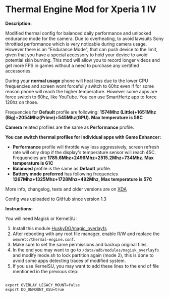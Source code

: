 # Thermal Engine Mod for Xperia 1 IV

**Description:**

Modified thermal config for balanced daily performance and unlocked endurance mode for the camera.  Due to overheating, to avoid lawsuits Sony throttled performance which is very noticable during camera usage. However there is an "Endurance Mode", that can push device to the limit, given that you have a special accessory to hold your device to avoid potential skin burning. This mod will allow you to record longer videos and get more FPS in games without a need to purchase any certified accessories. 


During your **normal usage** phone will heat less due to the lower CPU frequencies and screen wont forcefully switch to 60hz even if for some reason phone will reach the higher temperature. However some apps are force switch to 60hz, like YouTube. You can use SmartHertz app to force 120hz on those.

Frequencies for **Default** profile are following: **1574Mhz (Little)+1651Mhz (Big)+2054Mhz(Prime)+545Mhz(GPU). Max temperature is 58C**

**Camera** related profiles are the same as **Performance** profile.


**You can switch thermal profiles for individual apps with Game Enhancer:**

* **Performance** profile  will throttle way less aggressively, screen refresh rate will only drop if the display's temperature sensor will reach 45C. Frequencies are **1785.6Mhz+2496Mhz+2515.2Mhz+734Mhz. Max temperature is **61C****
* **Balanced** profile is the same as **Default** profile.
* **Battery mode preferred** has following frequencies **1267Mhz+1325Mhz+1728Mhz+492Mhz, Max temperature is 57C**



More info, changelog, tests and older versions are on [XDA](https://xdaforums.com/t/root-a13-thermal-engine-mod-ver-1-3.4585473/)

Config was uploaded to GitHub since version 1.3


**Instructions:**

  You will need Magisk or KernelSU:

1. Install this module [HuskyDG/magic_overlayfs](https://github.com/HuskyDG/magic_overlayfs)
2. After rebooting with any root file manager, enable R/W and replace the `oem/etc/thermal-engine.conf`.
3. Make sure to set the same permissions and backup original files.
4. In the end you may want to go to `/data/adb/modules/magisk_overlayfs` and modify mode.sh to lock partition again (mode 2), this is done to avoid some apps detecting traces of modified system.
5. If you use KernelSU, you may want to add these lines to the end of file mentioned in the previous step:

<pre><code>
export OVERLAY_LEGACY_MOUNT=false
export DO_UNMOUNT_KSU=true
</code></pre>
